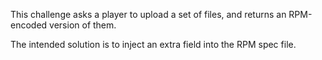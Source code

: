 This challenge asks a player to upload a set of files, and returns an RPM-encoded
version of them.

The intended solution is to inject an extra field into the RPM spec file.
